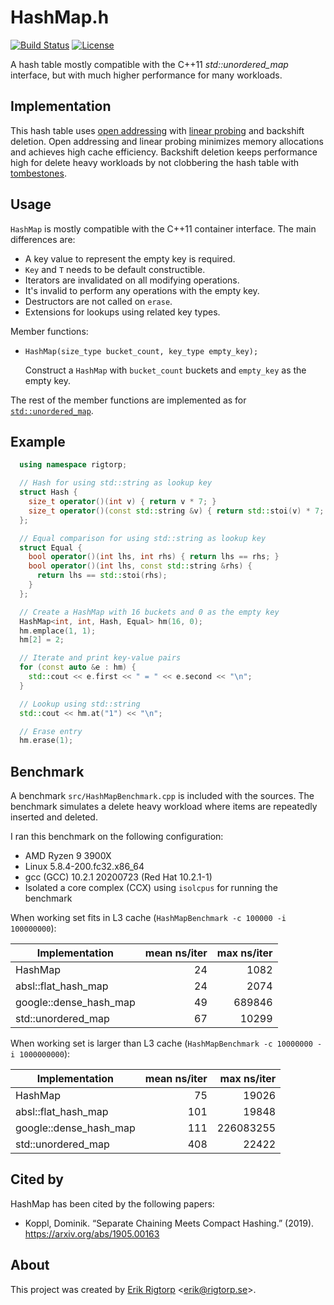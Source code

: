 # HashMap.h

[![Build Status](https://travis-ci.org/rigtorp/HashMap.svg?branch=master)](https://travis-ci.org/rigtorp/HashMap)
[![License](https://img.shields.io/badge/license-MIT-blue.svg)](https://raw.githubusercontent.com/rigtorp/HashMap/master/LICENSE)

A hash table mostly compatible with the C++11 *std::unordered_map*
interface, but with much higher performance for many workloads.

## Implementation

This hash table uses [open addressing][1] with [linear probing][2] and
backshift deletion. Open addressing and linear probing minimizes
memory allocations and achieves high cache efficiency. Backshift deletion
keeps performance high for delete heavy workloads by not clobbering
the hash table with [tombestones][3].

[1]: https://en.wikipedia.org/wiki/Open_addressing "Open addressing"
[2]: https://en.wikipedia.org/wiki/Linear_probing "Linear probing"
[3]: https://en.wikipedia.org/wiki/Lazy_deletion "Lazy deletion"

## Usage

`HashMap` is mostly compatible with the C++11 container interface. The
main differences are:

- A key value to represent the empty key is required.
- `Key` and `T` needs to be default constructible.
- Iterators are invalidated on all modifying operations.
- It's invalid to perform any operations with the empty key.
- Destructors are not called on `erase`.
- Extensions for lookups using related key types.

Member functions:

- `HashMap(size_type bucket_count, key_type empty_key);`

  Construct a `HashMap` with `bucket_count` buckets and `empty_key` as
  the empty key.

The rest of the member functions are implemented as for
[`std::unordered_map`](http://en.cppreference.com/w/cpp/container/unordered_map).

## Example

```cpp
  using namespace rigtorp;

  // Hash for using std::string as lookup key
  struct Hash {
    size_t operator()(int v) { return v * 7; }
    size_t operator()(const std::string &v) { return std::stoi(v) * 7; }
  };

  // Equal comparison for using std::string as lookup key
  struct Equal {
    bool operator()(int lhs, int rhs) { return lhs == rhs; }
    bool operator()(int lhs, const std::string &rhs) {
      return lhs == std::stoi(rhs);
    }
  };

  // Create a HashMap with 16 buckets and 0 as the empty key
  HashMap<int, int, Hash, Equal> hm(16, 0);
  hm.emplace(1, 1);
  hm[2] = 2;

  // Iterate and print key-value pairs
  for (const auto &e : hm) {
    std::cout << e.first << " = " << e.second << "\n";
  }

  // Lookup using std::string
  std::cout << hm.at("1") << "\n";

  // Erase entry
  hm.erase(1);
```

## Benchmark

A benchmark `src/HashMapBenchmark.cpp` is included with the sources. The
benchmark simulates a delete heavy workload where items are repeatedly inserted
and deleted. 

I ran this benchmark on the following configuration:

- AMD Ryzen 9 3900X
- Linux 5.8.4-200.fc32.x86_64
- gcc (GCC) 10.2.1 20200723 (Red Hat 10.2.1-1)
- Isolated a core complex (CCX) using `isolcpus` for running the benchmark

When working set fits in L3 cache (`HashMapBenchmark -c 100000 -i 100000000`):

| Implementation         | mean ns/iter | max ns/iter |
| ---------------------- | -----------: | ----------: |
| HashMap                |           24 |        1082 |
| absl::flat_hash_map    |           24 |        2074 |
| google::dense_hash_map |           49 |      689846 |
| std::unordered_map     |           67 |       10299 |

When working set is larger than L3 cache (`HashMapBenchmark -c 10000000 -i 1000000000`):

| Implementation         | mean ns/iter | max ns/iter |
| ---------------------- | -----------: | ----------: |
| HashMap                |           75 |       19026 |
| absl::flat_hash_map    |          101 |       19848 |
| google::dense_hash_map |          111 |   226083255 |
| std::unordered_map     |          408 |       22422 |


## Cited by

HashMap has been cited by the following papers:
- Koppl, Dominik. “Separate Chaining Meets Compact Hashing.” (2019).
  https://arxiv.org/abs/1905.00163 

## About

This project was created by [Erik Rigtorp](http://rigtorp.se)
<[erik@rigtorp.se](mailto:erik@rigtorp.se)>.
